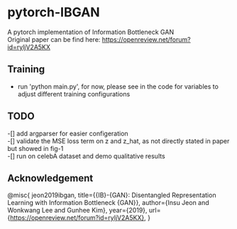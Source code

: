 # pytorch-IBGAN
A pytorch implementation of Information Bottleneck GAN  
Original paper can be find here: https://openreview.net/forum?id=ryljV2A5KX


## Training

- run 'python main.py', for now, please see in the code for variables to adjust different training configurations

## TODO
-[] add argparser for easier configeration  
-[] validate the MSE loss term on z and z_hat, as not directly stated in paper but showed in fig-1  
-[] run on celebA dataset and demo qualitative results  

## Acknowledgement
@misc{
jeon2019ibgan,
title={{IB}-{GAN}: Disentangled Representation Learning with Information Bottleneck {GAN}},
author={Insu Jeon and Wonkwang Lee and Gunhee Kim},
year={2019},
url={https://openreview.net/forum?id=ryljV2A5KX},
}
